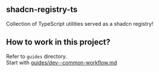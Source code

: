## shadcn-registry-ts

Collection of TypeScript utilities served as a shadcn registry!


## How to work in this project?

Refer to `guides` directory.  
Start with [guides/dev--common-workflow.md](guides/dev--common-workflow.md)
